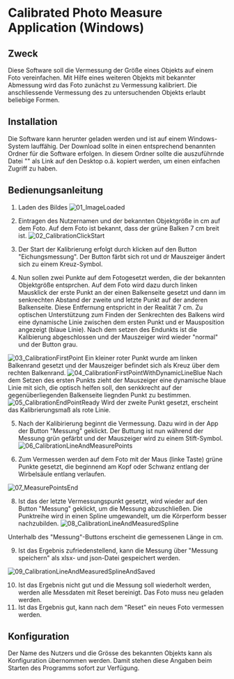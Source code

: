 # Calibrated Photo Measure Application (Windows)

## Zweck

Diese Software soll die Vermessung der Größe eines Objekts auf einem Foto vereinfachen.
Mit Hilfe eines weiteren Objekts mit bekannter Abmessung wird das Foto zunächst zu Vermessung kalibriert.
Die anschliessende Vermessung des zu untersuchenden Objekts erlaubt beliebige Formen.

## Installation

Die Software kann herunter geladen werden und ist auf einem Windows-System lauffähig.
Der Download sollte in einen entsprechend benannten Ordner für die Software erfolgen.
In diesem Ordner sollte die auszuführnde Datei "" als Link auf den Desktop o.ä. kopiert werden, 
um einen einfachen Zugriff zu haben.


## Bedienungsanleitung

1. Laden des Bildes
![01_ImageLoaded](https://github.com/user-attachments/assets/19b93d0e-237f-4ef9-a1a9-bbe2c495fc38)

2. Eintragen des Nutzernamen und der bekannten Objektgröße in cm auf dem Foto. Auf dem Foto ist bekannt, dass der grüne Balken 7 cm breit ist.
![02_CalibrationClickStart](https://github.com/user-attachments/assets/97a30a7b-4b9b-4c13-abf3-25b399846994)

3. Der Start der Kalibrierung erfolgt durch klicken auf den Button "Eichungsmessung". Der Button färbt sich rot und dr Mauszeiger ändert sich zu einem Kreuz-Symbol.
 
4. Nun sollen zwei Punkte auf dem Fotogesetzt werden, die der bekannten Objektgröße entsprchen. Auf dem Foto wird dazu durch linken Mausklick der erste Punkt an der einen Balkenseite gesetzt und dann im senkrechten Abstand der zweite und letzte Punkt auf der anderen Balkenseite. Diese Entfernung entspricht in der Realität 7 cm. Zu optischen Unterstützung zum Finden der Senkrechten des Balkens wird eine dynamische Linie zwischen dem ersten Punkt und er Mausposition angezeigt (blaue Linie). Nach dem setzen des Endunkts ist die Kalibierung abgeschlossen und der Mauszeiger wird wieder "normal" und der Button grau.

![03_CalibrationFirstPoint](https://github.com/user-attachments/assets/8ea3ddbe-cb68-4848-909d-67ccc9482c96)
Ein kleiner roter Punkt wurde am linken Balkenrand gesetzt und der Mauszeiger befindet sich als Kreuz über dem rechten Balkenrand.
![04_CalibrationFirstPointWithDynamicLineBlue](https://github.com/user-attachments/assets/950a3a48-91c8-4ecf-93f7-a70073d21edb)
Nach dem Setzen des ersten Punkts zieht der Mauszeiger eine dynamische blaue Linie mit sich, die optisch helfen soll, den senkkrecht auf der gegenüberliegenden Balkenseite liegnden Punkt zu bestimmen.
![05_CalibrationEndPointReady](https://github.com/user-attachments/assets/82b60ec2-c2d7-4e2b-9e35-5ba3cb9c13fd)
Wird der zweite Punkt gesetzt, erscheint das Kalibrierungsmaß als rote Linie.

5. Nach der Kalibirierung beginnt die Vermessung. Dazu wird in der App der Button "Messung" geklickt. Der Buttung ist nun während der Messung grün gefärbt und der Mauszeiger wird zu einem Stift-Symbol.
![06_CalibrationLineAndMeasurePoints](https://github.com/user-attachments/assets/15d90a3f-e2fe-417b-88ec-89f9d4fba555)

7. Zum Vermessen werden auf dem Foto mit der Maus (linke Taste) grüne Punkte gesetzt, die beginnend am Kopf oder Schwanz entlang der Wirbelsäule entlang verlaufen.

![07_MeasurePointsEnd](https://github.com/user-attachments/assets/8e9cd606-09d9-483c-809c-db87b7b48982)

8. Ist das der letzte Vermessungspunkt gesetzt, wird wieder auf den Button "Messung" geklickt, um die Messung abzuschließen. Die Punktreihe wird in einen Spline umgewandelt, um die Körperform besser nachzubilden.
![08_CalibrationLineAndMeasuredSpline](https://github.com/user-attachments/assets/2fe13101-6623-417a-8b3f-892c749ba8b7)

Unterhalb des "Messung"-Buttons erscheint die gemessenen Länge in cm.

9. Ist das Ergebnis zufriedenstellend, kann die Messung über "Messung speichern" als xlsx- und json-Datei gespeichert werden.

![09_CalibrationLineAndMeasuredSplineAndSaved](https://github.com/user-attachments/assets/84b200de-7c66-47e3-8e08-9eefb9fc4d0e)

10. Ist das Ergebnis nicht gut und die Messung soll wiederholt werden, werden alle Messdaten mit Reset bereinigt. Das Foto muss neu geladen werden.
13. Ist das Ergebnis gut, kann nach dem "Reset" ein neues Foto vermessen werden.


## Konfiguration

Der Name des Nutzers und die Grösse des bekannten Objekts kann als Konfiguration übernommen werden.
Damit stehen diese Angaben beim Starten des Programms sofort zur Verfügung.

